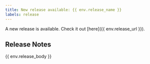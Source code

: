 ```yaml
---
title: New release available: {{ env.release_name }}
labels: release
---
```


A new release is available. Check it out [here]({{ env.release_url }}).

## Release Notes

{{ env.release_body }}
